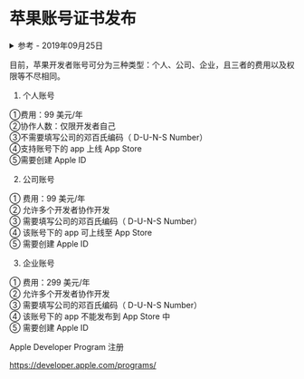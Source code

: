 # 苹果账号证书发布

<details>
<summary>参考 - 2019年09月25日</summary>

- [深度长文：细说iOS代码签名](http://xelz.info/blog/2019/01/11/ios-code-signature/)
- [iOS证书签名原理分析](https://www.jianshu.com/p/fc56a70ee4fb)
- [iOS app签名证书和签名原理](https://zhuanlan.zhihu.com/p/53006952)

</details>


目前，苹果开发者账号可分为三种类型：个人、公司、企业，且三者的费用以及权限等不尽相同。

1. 个人账号

①费用：99 美元/年<br>
②协作人数：仅限开发者自己<br>
③不需要填写公司的邓百氏编码（ D-U-N-S Number）<br>
④支持账号下的 app 上线 App Store<br>
⑤需要创建 Apple ID<br>

2. 公司账号

① 费用：99 美元/年<br>
② 允许多个开发者协作开发<br>
③ 需要填写公司的邓百氏编码（ D-U-N-S Number）<br>
④ 该账号下的 app 可上线至 App Store<br>
⑤ 需要创建 Apple ID<br>

3. 企业账号

① 费用：299 美元/年<br>
② 允许多个开发者协作开发<br>
③ 需要填写公司的邓百氏编码（ D-U-N-S Number）<br>
④ 该账号下的 app 不能发布到 App Store 中<br>
⑤ 需要创建 Apple ID<br>


Apple Developer Program 注册

https://developer.apple.com/programs/
